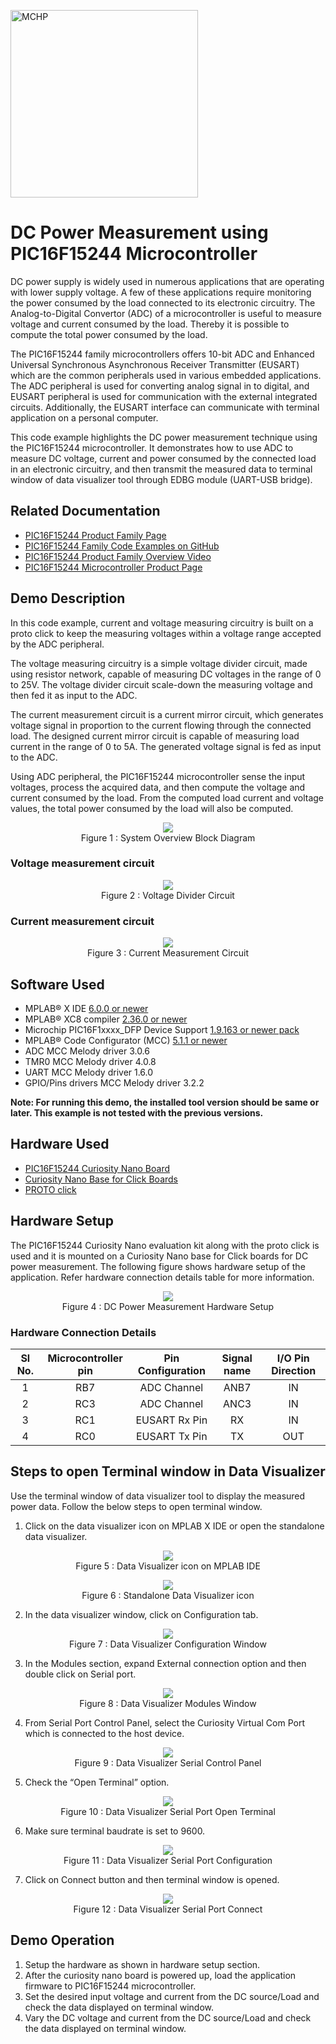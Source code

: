 <!-- Please do not change this html logo with link -->
<a href="https://www.microchip.com" rel="nofollow"><img src="images/microchip.png" alt="MCHP" width="300"/></a>

# DC Power Measurement using PIC16F15244 Microcontroller

DC power supply is widely used in numerous applications that are operating with lower supply voltage. A few of these applications require monitoring the power consumed by the load connected to its electronic circuitry. The Analog-to-Digital Convertor (ADC) of a microcontroller is useful to measure voltage and current consumed by the load. Thereby it is possible to compute the total power consumed by the load.

The PIC16F15244 family microcontrollers offers 10-bit ADC and Enhanced Universal Synchronous Asynchronous Receiver Transmitter (EUSART) which are the common peripherals used in various embedded applications. The ADC peripheral is used for converting analog signal in to digital, and EUSART peripheral is used for communication with the external integrated circuits. Additionally, the EUSART interface can communicate with terminal application on a personal computer.

This code example highlights the DC power measurement technique using the PIC16F15244 microcontroller. It demonstrates how to use ADC to measure DC voltage, current and power consumed by the connected load in an electronic circuitry, and then transmit the measured data to terminal window of data visualizer tool through EDBG module (UART-USB bridge).


## Related Documentation

- [PIC16F15244 Product Family Page](https://www.microchip.com/en-us/products/microcontrollers-and-microprocessors/8-bit-mcus/pic-mcus/pic16f15244)
- [PIC16F15244 Family Code Examples on GitHub](https://github.com/microchip-pic-avr-examples?q=pic16f15244&type=&language=&sort=)
- [PIC16F15244 Product Family Overview Video](https://www.youtube.com/watch?v=nHLv3Th-o-s)
- [PIC16F15244 Microcontroller Product Page](https://www.microchip.com/wwwproducts/en/PIC16F15244)

## Demo Description 

In this code example, current and voltage measuring circuitry is built on a proto click to keep the measuring voltages within a voltage range accepted by the ADC peripheral.

The voltage measuring circuitry is a simple voltage divider circuit, made using resistor network, capable of measuring DC voltages in the range of 0 to 25V. The voltage divider circuit scale-down the measuring voltage and then fed it as input to the ADC.

The current measurement circuit is a current mirror circuit, which generates voltage signal in proportion to the current flowing through the connected load. The designed current mirror circuit is capable of measuring load current in the range of 0 to 5A. The generated voltage signal is fed as input to the ADC.

Using ADC peripheral, the PIC16F15244 microcontroller sense the input voltages, process the acquired data, and then compute the voltage and current consumed by the load. From the computed load current and voltage values, the total power consumed by the load will also be computed.

<p align="center">
  <img width=auto height=auto src="images/OverviewBlockDiagram.png">
  <br>Figure 1 : System Overview Block Diagram<br>
</p>

### Voltage measurement circuit

<p align="center">
  <img width=auto height=auto src="images/VoltageDividerCircuit.png">
  <br>Figure 2 : Voltage Divider Circuit<br>
</p>

### Current measurement circuit

<p align="center">
  <img width=auto height=auto src="images/CurrentMeasurementCircuit.png">
  <br>Figure 3 : Current Measurement Circuit<br>
</p>


## Software Used

- MPLAB® X IDE [6.0.0 or newer](http://www.microchip.com/mplab/mplab-x-ide)
- MPLAB® XC8 compiler [2.36.0 or newer](http://www.microchip.com/mplab/compilers) 
- Microchip PIC16F1xxxx_DFP Device Support [1.9.163 or newer pack](https://packs.download.microchip.com/)
- MPLAB® Code Configurator (MCC) [5.1.1 or newer](https://www.microchip.com/mplab/mplab-code-configurator)
- ADC MCC Melody driver 3.0.6
- TMR0 MCC Melody driver 4.0.8
- UART MCC Melody driver 1.6.0
- GPIO/Pins drivers MCC Melody driver 3.2.2

**Note: For running this demo, the installed tool version should be same or later. This example is not tested with the previous versions.**
 
## Hardware Used

- [PIC16F15244 Curiosity Nano Board](https://www.microchip.com/en-us/development-tool/EV09Z19A)
- [Curiosity Nano Base for Click Boards](https://www.microchip.com/en-us/development-tool/AC164162)
- [PROTO click](https://www.mikroe.com/proto-click)

## Hardware Setup

The PIC16F15244 Curiosity Nano evaluation kit along with the proto click is used and it is mounted on a Curiosity Nano base for Click boards for DC power measurement.  The following figure shows hardware setup of the application. Refer hardware connection details table for more information.

<p align="center">
  <img width=auto height=auto src="images/HardwareSetup.png">
  <br>Figure 4 : DC Power Measurement Hardware Setup<br>
</p>

### Hardware Connection Details

|Sl No. | Microcontroller pin | Pin Configuration | Signal name |I/O Pin Direction |
|:---------:|:----------:|:-----------:|:---------:|:------------:|	
| 1     | RB7	| ADC Channel	        | ANB7	| IN  |	
| 2     | RC3	| ADC Channel	        | ANC3	| IN  |
| 3     | RC1	| EUSART Rx Pin	        | RX	| IN  |
| 4     | RC0	| EUSART Tx	Pin         | TX	| OUT  |
		
## Steps to open Terminal window in Data Visualizer

Use the terminal window of data visualizer tool to display the measured power data. Follow the below steps to open terminal window.

1. Click on the data visualizer icon on MPLAB X IDE or open the standalone data visualizer.

<p align="center">
  <img width=auto height=auto src="images/DVIcon.png">
  <br>Figure 5 : Data Visualizer icon on MPLAB IDE<br>
</p>

<p align="center">
  <img width=auto height=auto src="images/DVIconSA.png">
  <br>Figure 6 : Standalone Data Visualizer icon<br>
</p>

2. In the data visualizer window, click on Configuration tab.

<p align="center">
  <img width=auto height=auto src="images/DVConfig.png">
  <br>Figure 7 : Data Visualizer Configuration Window<br>
</p>

3. In the Modules section, expand External connection option and then double click on Serial port.

<p align="center">
  <img width=auto height=auto src="images/DVSerialPort.png">
  <br>Figure 8 : Data Visualizer Modules Window<br>
</p>

4.	From Serial Port Control Panel, select the Curiosity Virtual Com Port which is connected to the host device.

<p align="center">
  <img width=auto height=auto src="images/DVSerialCntrlPanel.png">
  <br>Figure 9 : Data Visualizer Serial Control Panel<br>
</p>

5.	Check the “Open Terminal” option.

<p align="center">
  <img width=auto height=auto src="images/DVSerialOpenTerm.png">
  <br>Figure 10 : Data Visualizer Serial Port Open Terminal<br>
</p>

6. Make sure terminal baudrate is set to 9600.

<p align="center">
  <img width=auto height=auto src="images/DVBaudRate.png">
  <br>Figure 11 : Data Visualizer Serial Port Configuration<br>
</p>

7. Click on Connect button and then terminal window is opened. 

<p align="center">
  <img width=auto height=auto src="images/DCSerialConnect.png">
  <br>Figure 12 : Data Visualizer Serial Port Connect<br>
</p>

## Demo Operation 

1. Setup the hardware as shown in hardware setup section.
2. After the curiosity nano board is powered up, load the application firmware to PIC16F15244 microcontroller.
3. Set the desired input voltage and current from the DC source/Load and check the data displayed on terminal window.
4. Vary the DC voltage and current from the DC source/Load and check the data displayed on terminal window.    



